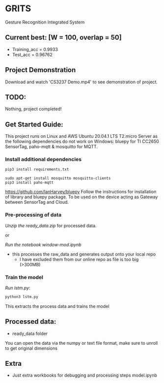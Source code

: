 # GRITS
Gesture Recognition Integrated System

## Current best: [W = 100, overlap = 50]
- Training_acc = 0.9933
- Test_acc = 0.96762

## Project Demonstration
Download and watch 'CS3237 Demo.mp4' to see demonstration of project.

## TODO:
Nothing, project completed!

## Get Started Guide:
This project runs on Linux and AWS Ubuntu 20.04.1 LTS T2.micro Server as the following dependencies do not work on Windows:
bluepy for TI CC2650 SensorTag,
paho-mqtt & mosquitto for MQTT.

### Install additional dependencies
```python
pip3 install requirements.txt
```

```
sudo apt-get install mosquitto mosquitto-clients
pip3 install paho-mqtt
```

https://github.com/IanHarvey/bluepy
Follow the instructions for installation of library and bluepy package. To be used on the device acting as Gateway between SensorTag and Cloud.

### Pre-processing of data
*Unzip the ready_data.zip* for processed data.

or

*Run the notebook window-mod.ipynb*
- this processes the raw_data and generates output onto your local repo
    - I have excluded them from our online repo as file is too big (>300MB)

### Train the model
*Run lstm.py*:
```python
python3 lstm.py
```
This extracts the process data and trains the model

## Processed data:
- ready_data folder 

You can open the data via the numpy or text file format, make sure to unroll to get original dimensions

## Extra
- Just extra workbooks for debugging and processing steps
model.ipynb
